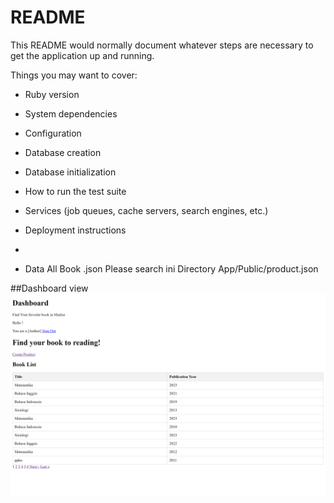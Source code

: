 # README

This README would normally document whatever steps are necessary to get the
application up and running.

Things you may want to cover:

* Ruby version

* System dependencies

* Configuration

* Database creation

* Database initialization

* How to run the test suite

* Services (job queues, cache servers, search engines, etc.)

* Deployment instructions

* 

* Data All Book .json
Please search ini Directory App/Public/product.json

##Dashboard view
![Dashboard](app/assets/images/Dashboard.jpg)
